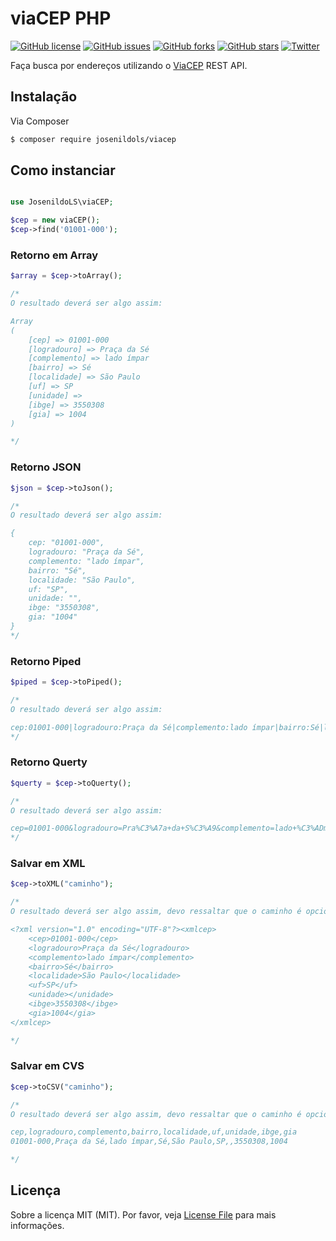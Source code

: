 # viaCEP PHP
[![GitHub license](https://img.shields.io/github/license/JosenildoLS/viaCEP-PHP.svg?style=flat-square)](https://github.com/JosenildoLS/viaCEP-PHP/blob/master/LICENSE)
[![GitHub issues](https://img.shields.io/github/issues/JosenildoLS/viaCEP-PHP.svg?style=flat-square)](https://github.com/JosenildoLS/viaCEP-PHP/issues)
[![GitHub forks](https://img.shields.io/github/forks/JosenildoLS/viaCEP-PHP.svg?style=flat-square)](https://github.com/JosenildoLS/viaCEP-PHP/network)
[![GitHub stars](https://img.shields.io/github/stars/JosenildoLS/viaCEP-PHP.svg?style=flat-square)](https://github.com/JosenildoLS/viaCEP-PHP/stargazers)
[![Twitter](https://img.shields.io/twitter/url/https/github.com/JosenildoLS/viaCEP-PHP.svg?style=social&style=flat-square)](https://twitter.com/intent/tweet?text=Wow:&url=https%3A%2F%2Fgithub.com%2FJosenildoLS%2FviaCEP-PHP)

Faça busca por endereços utilizando o [ViaCEP](https://viacep.com.br) REST API.

## Instalação

Via Composer

``` bash
$ composer require josenildols/viacep
```

## Como instanciar

``` php

use JosenildoLS\viaCEP;

$cep = new viaCEP();
$cep->find('01001-000');

```

### Retorno em Array

``` php
$array = $cep->toArray();

/*
O resultado deverá ser algo assim:

Array
(
    [cep] => 01001-000
    [logradouro] => Praça da Sé
    [complemento] => lado ímpar
    [bairro] => Sé
    [localidade] => São Paulo
    [uf] => SP
    [unidade] =>
    [ibge] => 3550308
    [gia] => 1004
)

*/
```

### Retorno JSON

``` php
$json = $cep->toJson();

/*
O resultado deverá ser algo assim:

{
    cep: "01001-000",
    logradouro: "Praça da Sé",
    complemento: "lado ímpar",
    bairro: "Sé",
    localidade: "São Paulo",
    uf: "SP",
    unidade: "",
    ibge: "3550308",
    gia: "1004"
}
*/
```

### Retorno Piped

``` php
$piped = $cep->toPiped();

/*
O resultado deverá ser algo assim:

cep:01001-000|logradouro:Praça da Sé|complemento:lado ímpar|bairro:Sé|localidade:São Paulo|uf:SP|unidade:|ibge:3550308|gia:1004
*/
```

### Retorno Querty

``` php
$querty = $cep->toQuerty();

/*
O resultado deverá ser algo assim:

cep=01001-000&logradouro=Pra%C3%A7a+da+S%C3%A9&complemento=lado+%C3%ADmpar&bairro=S%C3%A9&localidade=S%C3%A3o+Paulo&uf=SP&unidade=&ibge=3550308&gia=1004
*/
```

### Salvar em XML

``` php
$cep->toXML("caminho");

/*
O resultado deverá ser algo assim, devo ressaltar que o caminho é opcional:

<?xml version="1.0" encoding="UTF-8"?><xmlcep>
	<cep>01001-000</cep>
	<logradouro>Praça da Sé</logradouro>
	<complemento>lado ímpar</complemento>
	<bairro>Sé</bairro>
	<localidade>São Paulo</localidade>
	<uf>SP</uf>
	<unidade></unidade>
	<ibge>3550308</ibge>
	<gia>1004</gia>
</xmlcep>

*/
```

### Salvar em CVS

``` php
$cep->toCSV("caminho");

/*
O resultado deverá ser algo assim, devo ressaltar que o caminho é opcional:

cep,logradouro,complemento,bairro,localidade,uf,unidade,ibge,gia
01001-000,Praça da Sé,lado ímpar,Sé,São Paulo,SP,,3550308,1004

*/
```


## Licença

Sobre a licença MIT (MIT). Por favor, veja [License File](LICENSE.md) para mais informações.

